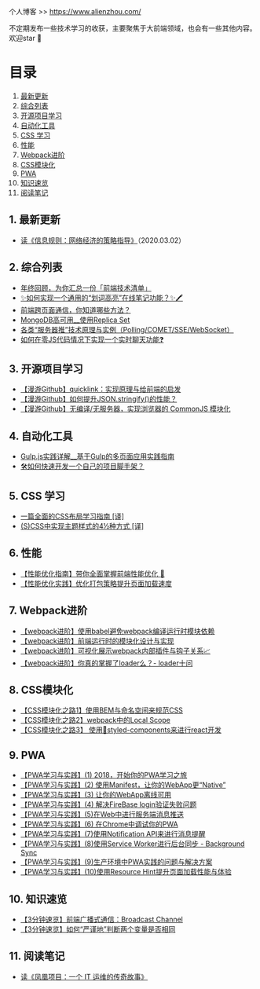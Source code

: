 个人博客 >> https://www.alienzhou.com/

不定期发布一些技术学习的收获，主要聚焦于大前端领域，也会有一些其他内容。欢迎star 🌟

# 目录

<!-- vscode-markdown-toc -->
1. [最新更新](#)
2. [综合列表](#-1)
3. [开源项目学习](#-1)
4. [自动化工具](#-1)
5. [CSS 学习](#CSS)
6. [性能](#-1)
7. [Webpack进阶](#Webpack)
8. [CSS模块化](#CSS-1)
9. [PWA](#PWA)
10. [知识速览](#-1)
11. [阅读笔记](#reading)

<!-- vscode-markdown-toc-config
	numbering=true
	autoSave=true
	/vscode-markdown-toc-config -->
<!-- /vscode-markdown-toc -->

##  1. <a name=''></a>最新更新

- [读《信息规则：网络经济的策略指导》](https://www.alienzhou.com/2020/03/02/a-strategic-guide-to-the-network-economy/)（2020.03.02）

##  2. <a name='-1'></a>综合列表

- [年终回顾，为你汇总一份「前端技术清单」](https://www.alienzhou.com/2018/11/13/frontend-tech-list/)
- [✨如何实现一个通用的“划词高亮”在线笔记功能？✨🖍️](https://www.alienzhou.com/2019/04/21/web-note-highlight-in-js/)
- [前端跨页面通信，你知道哪些方法？](https://www.alienzhou.com/2019/04/01/cross-tab-communication-in-frontend/)
- [MongoDB高可用__使用Replica Set](https://www.alienzhou.com/2018/05/03/mongodb-replica-set/)
- [各类“服务器推”技术原理与实例（Polling/COMET/SSE/WebSocket）](https://www.alienzhou.com/2018/06/08/server-push-methods/)
- [如何在零JS代码情况下实现一个实时聊天功能❓](https://www.alienzhou.com/2019/05/20/css-only-chat/)

##  3. <a name='-1'></a>开源项目学习

- [【漫游Github】quicklink：实现原理与给前端的启发](https://www.alienzhou.com/2018/12/25/quicklink-implementation-and-gotcha/)
- [【漫游Github】如何提升JSON.stringify()的性能？](https://www.alienzhou.com/2019/06/05/how-to-improve-json-stringify-performance/)
- [【漫游Github】无编译/无服务器，实现浏览器的 CommonJS 模块化](https://www.alienzhou.com/2020/01/10/commonjs-without-build-and-server/)

##  4. <a name='-1'></a>自动化工具

- [Gulp.js实践详解__基于Gulp的多页面应用实践指南](https://www.alienzhou.com/2017/10/15/mpa-based-on-gulp-in-action/)
- [🛠如何快速开发一个自己的项目脚手架？](https://www.alienzhou.com/2019/05/17/how-to-make-your-own-scaffold/)

##  5. <a name='CSS'></a>CSS 学习

- [一篇全面的CSS布局学习指南 [译]](https://www.alienzhou.com/2018/07/07/css-layout-guide/)
- [(S)CSS中实现主题样式的4½种方式 [译]](https://www.alienzhou.com/2018/12/12/css-theming-methods/)

##  6. <a name='-1'></a>性能

- [【性能优化指南】带你全面掌握前端性能优化 🚀](https://www.alienzhou.com/2019/08/08/fe-performance-journey/)
- [【性能优化实践】优化打包策略提升页面加载速度](https://www.alienzhou.com/2018/05/05/optimize-packing-to-speed-up/)

##  7. <a name='Webpack'></a>Webpack进阶

- [【webpack进阶】使用babel避免webpack编译运行时模块依赖](https://www.alienzhou.com/2018/08/19/webpack-babel-transform/)
- [【webpack进阶】前端运行时的模块化设计与实现](https://www.alienzhou.com/2018/08/27/webpack-module-runtime/)
- [【webpack进阶】可视化展示webpack内部插件与钩子关系📈](https://www.alienzhou.com/2018/09/30/webpack-plugin-hooks-visualization/)
- [【webpack进阶】你真的掌握了loader么？- loader十问](https://www.alienzhou.com/2018/10/14/webpack-loader-in-deep/)

##  8. <a name='CSS-1'></a>CSS模块化

- [【CSS模块化之路1】使用BEM与命名空间来规范CSS](https://www.alienzhou.com/2018/06/13/css-modular-guide-1/)
- [【CSS模块化之路2】webpack中的Local Scope](https://www.alienzhou.com/2018/06/15/css-modular-guide-2/)
- [【CSS模块化之路3】 使用💅styled-components来进行react开发](https://www.alienzhou.com/2018/06/15/css-modular-guide-3/)

##  9. <a name='PWA'></a>PWA

- [【PWA学习与实践】(1) 2018，开始你的PWA学习之旅](https://www.alienzhou.com/2018/04/07/pwa-1/)
- [【PWA学习与实践】(2) 使用Manifest，让你的WebApp更“Native”](https://www.alienzhou.com/2018/04/07/pwa-2/)
- [【PWA学习与实践】(3) 让你的WebApp离线可用](https://www.alienzhou.com/2018/04/08/pwa-3/)
- [【PWA学习与实践】(4) 解决FireBase login验证失败问题](https://www.alienzhou.com/2018/04/10/pwa-4/)
- [【PWA学习与实践】(5)在Web中进行服务端消息推送](https://www.alienzhou.com/2018/04/14/pwa-5/)
- [【PWA学习与实践】(6) 在Chrome中调试你的PWA](https://www.alienzhou.com/2018/05/01/pwa-6/)
- [【PWA学习与实践】(7)使用Notification API来进行消息提醒](https://www.alienzhou.com/2018/05/01/pwa-7/)
- [【PWA学习与实践】(8)使用Service Worker进行后台同步 - Background Sync](https://www.alienzhou.com/2018/05/14/pwa-8/)
- [【PWA学习与实践】(9)生产环境中PWA实践的问题与解决方案](https://www.alienzhou.com/2018/05/26/pwa-9/)
- [【PWA学习与实践】(10)使用Resource Hint提升页面加载性能与体验](https://www.alienzhou.com/2018/07/23/pwa-10/)

##  10. <a name='-1'></a>知识速览

- [【3分钟速览】前端广播式通信：Broadcast Channel ](https://www.alienzhou.com/2019/04/01/broadcast-channel/)
- [【3分钟速览】如何“严谨地”判断两个变量是否相同](https://www.alienzhou.com/2020/01/08/a-robust-equality-operation/)

##  11. <a name='reading'></a>阅读笔记

- [读《凤凰项目：一个 IT 运维的传奇故事》](https://www.alienzhou.com/2020/02/23/the-phoenix-project/)
